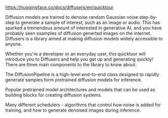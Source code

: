 https://huggingface.co/docs/diffusers/en/quicktour

Diffusion models are trained to denoise random Gaussian noise step-by-step to generate a sample of interest, such as an image or audio. This has sparked a tremendous amount of interested in generative AI, and you have probably seen examples of diffusion generted images on the internet. Diffusers is a library aimed at maknig diffusion models widely accessible to anyone.

Whether you're a developer or an everyday user, this quicktuor will introduce you to Diffusers and help you get up and generating quickly! There are three main components to the library to know about:

The DiffusionPipeline is a high-level end-to-end class designed to rapidly generate samples form pretrained diffusion models for inference.

Popular pretrained model architectures and models that can be used as building blocks for creating diffusion systems.

Many different schedulers - algorithms that control how noise is added for training, and how to generate denoised images during inference.
